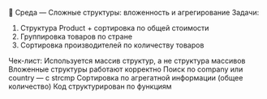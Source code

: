 📅 Среда — Сложные структуры: вложенность и агрегирование
Задачи:
1. Структура Product + сортировка по общей стоимости
2. Группировка товаров по стране
3. Сортировка производителей по количеству товаров

Чек-лист:
 Используется массив структур, а не структура массивов
 Вложенные структуры работают корректно
 Поиск по company или country — с strcmp
 Сортировка по агрегатной информации (общее количество)
 Код структурирован по функциям